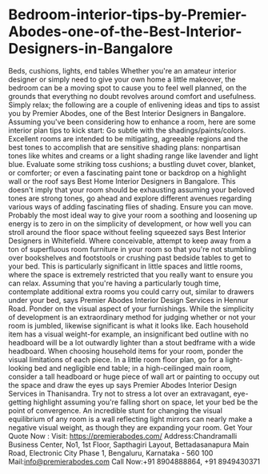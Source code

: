 # Bedroom-interior-tips-by-Premier-Abodes-one-of-the-Best-Interior-Designers-in-Bangalore
Beds, cushions, lights, end tables Whether you're an amateur interior designer or simply need to give your own home a little makeover, the bedroom can be a moving spot to cause you to feel well planned, on the grounds that everything no doubt revolves around comfort and usefulness. Simply relax; the following are a couple of enlivening ideas and tips to assist you by Premier Abodes, one of the Best Interior Designers in Bangalore.  Assuming you've been considering how to enhance a room, here are some interior plan tips to kick start:  Go subtle with the shadings/paints/colors. Excellent rooms are intended to be mitigating, agreeable regions and the best tones to accomplish that are sensitive shading plans: nonpartisan tones like whites and creams or a light shading range like lavender and light blue. Evaluate some striking toss cushions; a bustling duvet cover, blanket, or comforter; or even a fascinating paint tone or backdrop on a highlight wall or the roof says Best Home Interior Designers in Bangalore. This doesn't imply that your room should be exhausting assuming your beloved tones are strong tones, go ahead and explore different avenues regarding various ways of adding fascinating flies of shading.   Ensure you can move. Probably the most ideal way to give your room a soothing and loosening up energy is to zero in on the simplicity of development, or how well you can stroll around the floor space without feeling squeezed says Best Interior Designers in Whitefield. Where conceivable, attempt to keep away from a ton of superfluous room furniture in your room so that you're not stumbling over bookshelves and footstools or crushing past bedside tables to get to your bed.   This is particularly significant in little spaces and little rooms, where the space is extremely restricted that you really want to ensure you can relax. Assuming that you're having a particularly tough time, contemplate additional extra rooms you could carry out, similar to drawers under your bed, says Premier Abodes Interior Design Services in Hennur Road.  Ponder on the visual aspect of your furnishings. While the simplicity of development is an extraordinary method for judging whether or not your room is jumbled, likewise significant is what it looks like. Each household item has a visual weight-for example, an insignificant bed outline with no headboard will be a lot outwardly lighter than a stout bedframe with a wide headboard. When choosing household items for your room, ponder the visual limitations of each piece. In a little room floor plan, go for a light-looking bed and negligible end table; in a high-ceilinged main room, consider a tall headboard or huge piece of wall art or painting to occupy out the space and draw the eyes up says Premier Abodes Interior Design Services in Thanisandra.   Try not to stress a lot over an extravagant, eye-getting highlight assuming you're falling short on space, let your bed be the point of convergence. An incredible stunt for changing the visual equilibrium of any room is a wall reflecting light mirrors can nearly make a negative visual weight, as though they are expanding your room.  Get Your Quote Now : Visit: https://premierabodes.com/ Address:Chandramalli Business Center, No1, 1st Floor, Sapthagiri Layout, Bettadasanapura Main Road, Electronic City Phase 1, Bengaluru, Karnataka - 560 100 Mail:info@premierabodes.com Call Now:+91 8904888864, +91 8949430371
